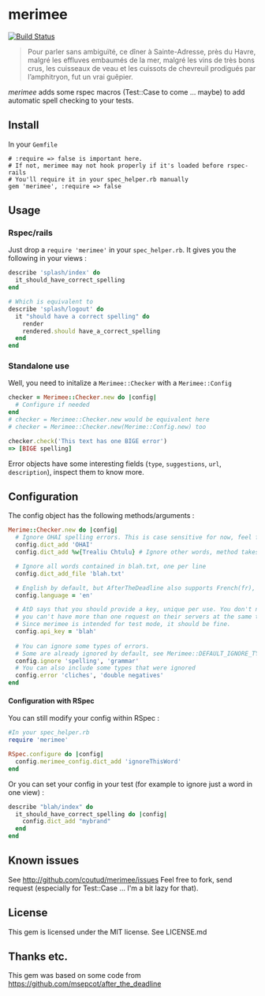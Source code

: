# merimee
[![Build Status](https://secure.travis-ci.org/atwam/merimee.png)](http://travis-ci.org/atwam/merimee)

> Pour parler sans ambiguïté, ce dîner à Sainte-Adresse, près du Havre, malgré les effluves embaumés de la mer, malgré les vins de très bons crus, les cuisseaux de veau et les cuissots de chevreuil prodigués par l’amphitryon, fut un vrai guêpier.

_merimee_ adds some rspec macros (Test::Case to come ... maybe) to add automatic spell checking to your tests.

## Install

In your `Gemfile`
```
# :require => false is important here.
# If not, merimee may not hook properly if it's loaded before rspec-rails
# You'll require it in your spec_helper.rb manually
gem 'merimee', :require => false
```

## Usage

### Rspec/rails
Just drop a `require 'merimee'` in your `spec_helper.rb`.
It gives you the following in your views :

```ruby
describe 'splash/index' do
  it_should_have_correct_spelling
end

# Which is equivalent to
describe 'splash/logout' do
  it "should have a correct spelling" do
    render
    rendered.should have_a_correct_spelling
  end
end
```

### Standalone use

Well, you need to initalize a `Merimee::Checker` with a `Merimee::Config`

```ruby
checker = Merimee::Checker.new do |config|
  # Configure if needed
end
# checker = Merimee::Checker.new would be equivalent here
# checker = Merimee::Checker.new(Merime::Config.new) too

checker.check('This text has one BIGE error')
=> [BIGE spelling]
```

Error objects have some interesting fields (`type`, `suggestions`, `url`, `description`), inspect them to know more.

## Configuration

The config object has the following methods/arguments :

```ruby
Merime::Checker.new do |config|
  # Ignore OHAI spelling errors. This is case sensitive for now, feel free to tell me if you feel it shouldn't be the case.
  config.dict_add 'OHAI' 
  config.dict_add %w{Trealiu Chtulu} # Ignore other words, method takes any enumerable too !

  # Ignore all words contained in blah.txt, one per line
  config.dict_add_file 'blah.txt'

  # English by default, but AfterTheDeadline also supports French(fr), Spanish(es), German(de), Portuguese(pt)
  config.language = 'en' 

  # AtD says that you should provide a key, unique per use. You don't need to register/get it, but
  # you can't have more than one request on their servers at the same time with the same key.
  # Since merimee is intended for test mode, it should be fine.
  config.api_key = 'blah' 
  
  # You can ignore some types of errors.
  # Some are already ignored by default, see Merimee::DEFAULT_IGNORE_TYPES in lib/merimee/config.rb
  config.ignore 'spelling', 'grammar'
  # You can also include some types that were ignored
  config.error 'cliches', 'double negatives'
end
```

#### Configuration with RSpec
You can still modify your config within RSpec :

```ruby
#In your spec_helper.rb
require 'merimee'

RSpec.configure do |config|
  config.merimee_config.dict_add 'ignoreThisWord'
end
```

Or you can set your config in your test (for example to ignore just a word in one view) :

```ruby
describe "blah/index" do
  it_should_have_correct_spelling do |config|
    config.dict_add "mybrand"
  end
end
```

## Known issues

See http://github.com/coutud/merimee/issues
Feel free to fork, send request (especially for Test::Case ... I'm a bit lazy for that).

## License

This gem is licensed under the MIT license. See LICENSE.md

## Thanks etc.

This gem was based on some code from https://github.com/msepcot/after_the_deadline
